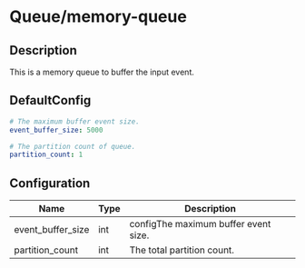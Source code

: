 # Queue/memory-queue
## Description
This is a memory queue to buffer the input event.
## DefaultConfig
```yaml
# The maximum buffer event size.
event_buffer_size: 5000

# The partition count of queue.
partition_count: 1
```
## Configuration
|Name|Type|Description|
|----|----|-----------|
| event_buffer_size | int | configThe maximum buffer event size. |
| partition_count | int | The total partition count. |

